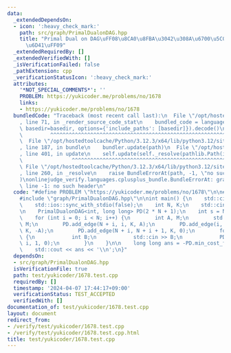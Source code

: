 ```yaml
---
data:
  _extendedDependsOn:
  - icon: ':heavy_check_mark:'
    path: src/graph/PrimalDualonDAG.hpp
    title: "Primal Dual on DAG\uFF08\u8CA0\u8FBA\u3042\u308A\u6700\u5C0F\u8CBB\u7528\
      \u6D41\uFF09"
  _extendedRequiredBy: []
  _extendedVerifiedWith: []
  _isVerificationFailed: false
  _pathExtension: cpp
  _verificationStatusIcon: ':heavy_check_mark:'
  attributes:
    '*NOT_SPECIAL_COMMENTS*': ''
    PROBLEM: https://yukicoder.me/problems/no/1678
    links:
    - https://yukicoder.me/problems/no/1678
  bundledCode: "Traceback (most recent call last):\n  File \"/opt/hostedtoolcache/Python/3.12.3/x64/lib/python3.12/site-packages/onlinejudge_verify/documentation/build.py\"\
    , line 71, in _render_source_code_stat\n    bundled_code = language.bundle(stat.path,\
    \ basedir=basedir, options={'include_paths': [basedir]}).decode()\n          \
    \         ^^^^^^^^^^^^^^^^^^^^^^^^^^^^^^^^^^^^^^^^^^^^^^^^^^^^^^^^^^^^^^^^^^^^^^^^^^^^^^^^^\n\
    \  File \"/opt/hostedtoolcache/Python/3.12.3/x64/lib/python3.12/site-packages/onlinejudge_verify/languages/cplusplus.py\"\
    , line 187, in bundle\n    bundler.update(path)\n  File \"/opt/hostedtoolcache/Python/3.12.3/x64/lib/python3.12/site-packages/onlinejudge_verify/languages/cplusplus_bundle.py\"\
    , line 401, in update\n    self.update(self._resolve(pathlib.Path(included), included_from=path))\n\
    \                ^^^^^^^^^^^^^^^^^^^^^^^^^^^^^^^^^^^^^^^^^^^^^^^^^^^^^^^^^\n \
    \ File \"/opt/hostedtoolcache/Python/3.12.3/x64/lib/python3.12/site-packages/onlinejudge_verify/languages/cplusplus_bundle.py\"\
    , line 260, in _resolve\n    raise BundleErrorAt(path, -1, \"no such header\"\
    )\nonlinejudge_verify.languages.cplusplus_bundle.BundleErrorAt: graph/PrimalDualonDAG.hpp:\
    \ line -1: no such header\n"
  code: "#define PROBLEM \"https://yukicoder.me/problems/no/1678\"\n\n#include <iostream>\n\
    #include \"graph/PrimalDualonDAG.hpp\"\n\nint main() {\n    std::cin.tie(0);\n\
    \    std::ios::sync_with_stdio(false);\n    int N, K;\n    std::cin >> N >> K;\n\
    \n    PrimalDualonDAG<int, long long> PD(2 * N + 1);\n    int s = N, t = 2 * N;\n\
    \    for (int i = 0; i < N; i++) {\n        int A, M;\n        std::cin >> A >>\
    \ M;\n        PD.add_edge(N + i, i, K, A);\n        PD.add_edge(i, N + i + 1,\
    \ K, -A);\n        PD.add_edge(N + i, N + i + 1, K, 0);\n        for (; M--;)\
    \ {\n            int B;\n            std::cin >> B;\n            PD.add_edge(--B,\
    \ i, 1, 0);\n        }\n    }\n\n    long long ans = -PD.min_cost_flow(s, t, K);\n\
    \    std::cout << ans << '\\n';\n}"
  dependsOn:
  - src/graph/PrimalDualonDAG.hpp
  isVerificationFile: true
  path: test/yukicoder/1678.test.cpp
  requiredBy: []
  timestamp: '2024-04-07 17:44:17+09:00'
  verificationStatus: TEST_ACCEPTED
  verifiedWith: []
documentation_of: test/yukicoder/1678.test.cpp
layout: document
redirect_from:
- /verify/test/yukicoder/1678.test.cpp
- /verify/test/yukicoder/1678.test.cpp.html
title: test/yukicoder/1678.test.cpp
---
```

